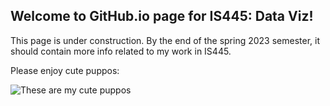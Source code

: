 ## Welcome to GitHub.io page for IS445: Data Viz!

This page is under construction. By the end of the spring 2023 semester, it should contain more info related to my work in IS445.

Please enjoy cute puppos:


![These are my cute puppos](https://eveninglandbooks.com/wp-content/uploads/2022/11/IMG_2316-1-edited.jpeg)
